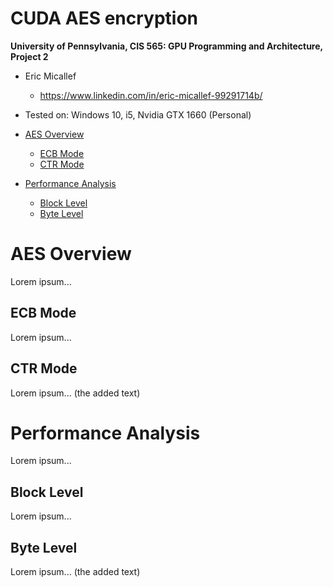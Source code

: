 CUDA AES encryption
======================

**University of Pennsylvania, CIS 565: GPU Programming and Architecture, Project 2**

* Eric Micallef
  * https://www.linkedin.com/in/eric-micallef-99291714b/
  
* Tested on: Windows 10, i5, Nvidia GTX 1660 (Personal)


- [AES Overview](#AES-Overview)
  - [ECB Mode](#ECB-Mode)
  - [CTR Mode](#CTR-Mode)

- [Performance Analysis](#Performance-Analysis)
  - [Block Level](#Block-Level)
  - [Byte Level](#Byte-Level)

# AES Overview
Lorem ipsum...

## ECB Mode
Lorem ipsum...

## CTR Mode
Lorem ipsum... (the added text)

# Performance Analysis
Lorem ipsum...

## Block Level
Lorem ipsum...

## Byte Level
Lorem ipsum... (the added text)